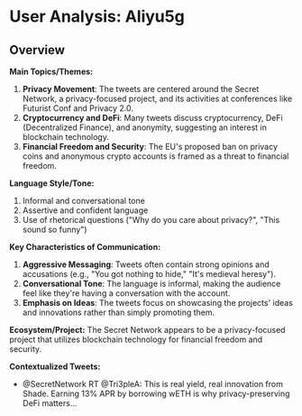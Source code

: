 # User Analysis: Aliyu5g

## Overview

**Main Topics/Themes:**

1. **Privacy Movement**: The tweets are centered around the Secret Network, a privacy-focused project, and its activities at conferences like Futurist Conf and Privacy 2.0.
2. **Cryptocurrency and DeFi**: Many tweets discuss cryptocurrency, DeFi (Decentralized Finance), and anonymity, suggesting an interest in blockchain technology.
3. **Financial Freedom and Security**: The EU's proposed ban on privacy coins and anonymous crypto accounts is framed as a threat to financial freedom.

**Language Style/Tone:**

1. Informal and conversational tone
2. Assertive and confident language
3. Use of rhetorical questions ("Why do you care about privacy?", "This sound so funny")

**Key Characteristics of Communication:**

1. **Aggressive Messaging**: Tweets often contain strong opinions and accusations (e.g., "You got nothing to hide," "It's medieval heresy").
2. **Conversational Tone**: The language is informal, making the audience feel like they're having a conversation with the account.
3. **Emphasis on Ideas**: The tweets focus on showcasing the projects' ideas and innovations rather than simply promoting them.

**Ecosystem/Project:** The Secret Network appears to be a privacy-focused project that utilizes blockchain technology for financial freedom and security.

**Contextualized Tweets:**

* @SecretNetwork RT @Tri3pleA: This is real yield, real innovation from Shade. Earning 13% APR by borrowing wETH is why privacy-preserving DeFi matters...